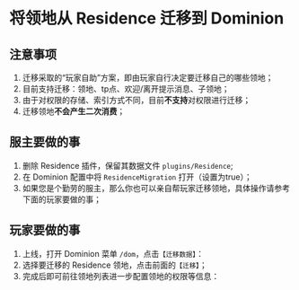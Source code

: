 # 将领地从 Residence 迁移到 Dominion

## 注意事项

1. 迁移采取的“玩家自助”方案，即由玩家自行决定要迁移自己的哪些领地；
2. 目前支持迁移：领地、tp点、欢迎/离开提示消息、子领地；
3. 由于对权限的存储、索引方式不同，目前**不支持**对权限进行迁移；
4. 迁移领地**不会产生二次消费**；

## 服主要做的事

1. 删除 Residence 插件，保留其数据文件 `plugins/Residence`;
2. 在 Dominion 配置中将 `ResidenceMigration` 打开（设置为true）；
3. 如果您是个勤劳的服主，那么你也可以亲自帮玩家迁移领地，具体操作请参考下面的玩家要做的事；

## 玩家要做的事

1. 上线，打开 Dominion 菜单 `/dom`，点击`【迁移数据】`：
2. 选择要迁移的 Residence 领地，点击前面的`【迁移】`；
3. 完成后即可前往领地列表进一步配置领地的权限等信息：

